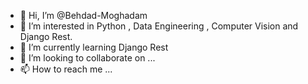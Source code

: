 - 👋 Hi, I’m @Behdad-Moghadam
- 👀 I’m interested in Python , Data Engineering , Computer Vision and Django Rest. 
- 🌱 I’m currently learning Django Rest
- 💞️ I’m looking to collaborate on ...
- 📫 How to reach me ...

<!---
Behdad-Moghadam/Behdad-Moghadam is a ✨ special ✨ repository because its `README.md` (this file) appears on your GitHub profile.
You can click the Preview link to take a look at your changes.
--->
